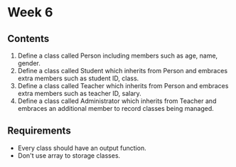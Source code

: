# Week 6
## Contents
1. Define a class called Person including members such as age, name, gender.  
2. Define a class called Student which inherits from Person and embraces extra members such as student ID, class.  
3. Define a class called Teacher which inherits from Person and embraces extra members such as teacher ID, salary.      
4. Define a class called Administrator which inherits from Teacher and embraces an additional member to record classes being managed.  
## Requirements
* Every class should have an output function.
* Don't use array to storage classes.

